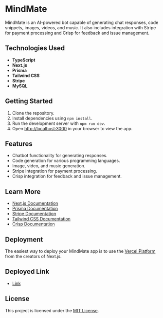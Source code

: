 # MindMate

MindMate is an AI-powered bot capable of generating chat responses, code snippets, images, videos, and music. It also includes integration with Stripe for payment processing and Crisp for feedback and issue management.

## Technologies Used

- **TypeScript**
- **Next.js**
- **Prisma**
- **Tailwind CSS**
- **Stripe**
- **MySQL**

## Getting Started

1. Clone the repository.
2. Install dependencies using `npm install`.
3. Run the development server with `npm run dev`.
4. Open [http://localhost:3000](http://localhost:3000) in your browser to view the app.

## Features

- Chatbot functionality for generating responses.
- Code generation for various programming languages.
- Image, video, and music generation.
- Stripe integration for payment processing.
- Crisp integration for feedback and issue management.

## Learn More

- [Next.js Documentation](https://nextjs.org/docs)
- [Prisma Documentation](https://www.prisma.io/docs/)
- [Stripe Documentation](https://stripe.com/docs)
- [Tailwind CSS Documentation](https://tailwindcss.com/docs)
- [Crisp Documentation](https://crisp.chat/en/docs/)

## Deployment

The easiest way to deploy your MindMate app is to use the [Vercel Platform](https://vercel.com/) from the creators of Next.js.

## Deployed Link

- [Link](https://mind-mate-ai-seven.vercel.app/)

## License

This project is licensed under the [MIT License](LICENSE).
